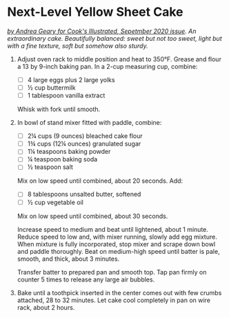 # Next-Level Yellow Sheet Cake

*[by Andrea Geary for _Cook's Illustrated_, Sepetmber 2020
issue](https://www.cooksillustrated.com/articles/2456-next-level-yellow-sheet-cake).
An extraordinary cake. Beautifully balanced: sweet but not too sweet,
light but with a fine texture, soft but somehow also sturdy.*

1. Adjust oven rack to middle position and heat to 350°F. Grease and
   flour a 13 by 9-inch baking pan. In a 2-cup measuring cup, combine:

    * [ ] 4 large eggs plus 2 large yolks
    * [ ] ½ cup buttermilk
    * [ ] 1 tablespoon vanilla extract

    Whisk with fork until smooth.

2.  In bowl of stand mixer fitted with paddle, combine:

    * [ ] 2¼ cups (9 ounces) bleached cake flour
    * [ ] 1¾ cups (12¼ ounces) granulated sugar
    * [ ] 1¼ teaspoons baking powder
    * [ ] ¼ teaspoon baking soda
    * [ ] ½ teaspoon salt

    Mix on low speed until combined, about 20 seconds. Add:

    * [ ] 8 tablespoons unsalted butter, softened
    * [ ] ½ cup vegetable oil

    Mix on low speed until combined, about 30 seconds.

    Increase speed to medium and beat until lightened, about 1
    minute. Reduce speed to low and, with mixer running, slowly add egg
    mixture. When mixture is fully incorporated, stop mixer and scrape
    down bowl and paddle thoroughly. Beat on medium-high speed until
    batter is pale, smooth, and thick, about 3 minutes.

    Transfer batter to prepared pan and smooth top. Tap pan firmly on
    counter 5 times to release any large air bubbles.

3.  Bake until a toothpick inserted in the center comes out with few
    crumbs attached, 28 to 32 minutes. Let cake cool completely in pan
    on wire rack, about 2 hours.
